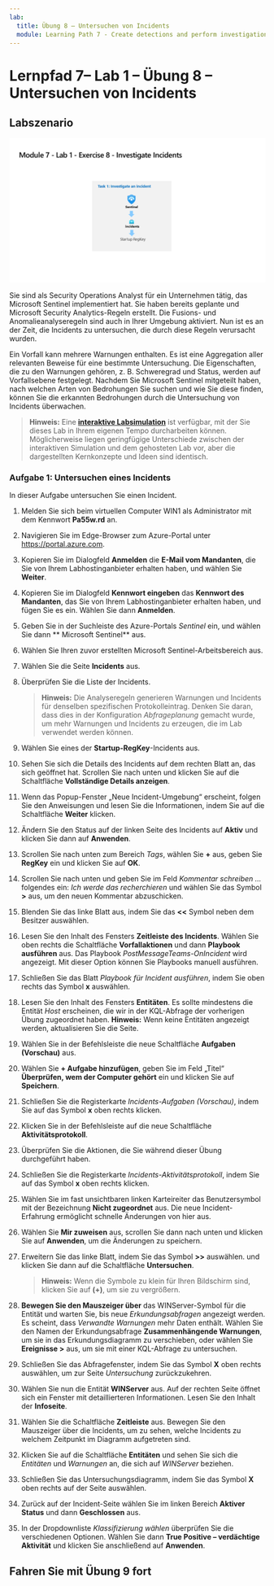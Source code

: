 ```yaml
---
lab:
  title: Übung 8 – Untersuchen von Incidents
  module: Learning Path 7 - Create detections and perform investigations using Microsoft Sentinel
---
```


# Lernpfad 7– Lab 1 – Übung 8 – Untersuchen von Incidents

## Labszenario

![Übersicht über Lab.](../Media/SC-200-Lab_Diagrams_Mod7_L1_Ex8.png)

Sie sind als Security Operations Analyst für ein Unternehmen tätig, das Microsoft Sentinel implementiert hat. Sie haben bereits geplante und Microsoft Security Analytics-Regeln erstellt. Die Fusions- und Anomalieanalyseregeln sind auch in Ihrer Umgebung aktiviert. Nun ist es an der Zeit, die Incidents zu untersuchen, die durch diese Regeln verursacht wurden.

Ein Vorfall kann mehrere Warnungen enthalten. Es ist eine Aggregation aller relevanten Beweise für eine bestimmte Untersuchung. Die Eigenschaften, die zu den Warnungen gehören, z. B. Schweregrad und Status, werden auf Vorfallsebene festgelegt. Nachdem Sie Microsoft Sentinel mitgeteilt haben, nach welchen Arten von Bedrohungen Sie suchen und wie Sie diese finden, können Sie die erkannten Bedrohungen durch die Untersuchung von Incidents überwachen.

>**Hinweis:** Eine **[interaktive Labsimulation](https://mslabs.cloudguides.com/guides/SC-200%20Lab%20Simulation%20-%20Investigate%20incidents)** ist verfügbar, mit der Sie dieses Lab in Ihrem eigenen Tempo durcharbeiten können. Möglicherweise liegen geringfügige Unterschiede zwischen der interaktiven Simulation und dem gehosteten Lab vor, aber die dargestellten Kernkonzepte und Ideen sind identisch. 


### Aufgabe 1: Untersuchen eines Incidents

In dieser Aufgabe untersuchen Sie einen Incident.

1. Melden Sie sich beim virtuellen Computer WIN1 als Administrator mit dem Kennwort **Pa55w.rd** an.  

1. Navigieren Sie im Edge-Browser zum Azure-Portal unter https://portal.azure.com.

1. Kopieren Sie im Dialogfeld **Anmelden** die **E-Mail vom Mandanten**, die Sie von Ihrem Labhostinganbieter erhalten haben, und wählen Sie **Weiter**.

1. Kopieren Sie im Dialogfeld **Kennwort eingeben** das **Kennwort des Mandanten**, das Sie von Ihrem Labhostinganbieter erhalten haben, und fügen Sie es ein. Wählen Sie dann **Anmelden**.

1. Geben Sie in der Suchleiste des Azure-Portals *Sentinel* ein, und wählen Sie dann ** Microsoft Sentinel** aus.

1. Wählen Sie Ihren zuvor erstellten Microsoft Sentinel-Arbeitsbereich aus.

1. Wählen Sie die Seite **Incidents** aus.

1. Überprüfen Sie die Liste der Incidents.

    >**Hinweis:** Die Analyseregeln generieren Warnungen und Incidents für denselben spezifischen Protokolleintrag. Denken Sie daran, dass dies in der Konfiguration *Abfrageplanung* gemacht wurde, um mehr Warnungen und Incidents zu erzeugen, die im Lab verwendet werden können.
  
1. Wählen Sie eines der **Startup-RegKey**-Incidents aus.

1. Sehen Sie sich die Details des Incidents auf dem rechten Blatt an, das sich geöffnet hat. Scrollen Sie nach unten und klicken Sie auf die Schaltfläche **Vollständige Details anzeigen**.

1. Wenn das Popup-Fenster „Neue Incident-Umgebung“ erscheint, folgen Sie den Anweisungen und lesen Sie die Informationen, indem Sie auf die Schaltfläche **Weiter** klicken.

1. Ändern Sie den Status auf der linken Seite des Incidents auf **Aktiv** und klicken Sie dann auf **Anwenden**.

1. Scrollen Sie nach unten zum Bereich *Tags*, wählen Sie **+** aus, geben Sie **RegKey** ein und klicken Sie auf **OK**.

1. Scrollen Sie nach unten und geben Sie im Feld *Kommentar schreiben …* folgendes ein: *Ich werde das recherchieren* und wählen Sie das Symbol **>** aus, um den neuen Kommentar abzuschicken.

1. Blenden Sie das linke Blatt aus, indem Sie das **<<** Symbol neben dem Besitzer auswählen.

1. Lesen Sie den Inhalt des Fensters **Zeitleiste des Incidents**. Wählen Sie oben rechts die Schaltfläche **Vorfallaktionen** und dann **Playbook ausführen** aus. Das Playbook *PostMessageTeams-OnIncident* wird angezeigt. Mit dieser Option können Sie Playbooks manuell ausführen.

1. Schließen Sie das Blatt *Playbook für Incident ausführen*, indem Sie oben rechts das Symbol **x** auswählen.

1. Lesen Sie den Inhalt des Fensters **Entitäten**. Es sollte mindestens die Entität *Host* erscheinen, die wir in der KQL-Abfrage der vorherigen Übung zugeordnet haben. **Hinweis:** Wenn keine Entitäten angezeigt werden, aktualisieren Sie die Seite.

1. Wählen Sie in der Befehlsleiste die neue Schaltfläche **Aufgaben (Vorschau)** aus.

1. Wählen Sie **+ Aufgabe hinzufügen**, geben Sie im Feld „Titel“ **Überprüfen, wem der Computer gehört** ein und klicken Sie auf **Speichern**.

1.  Schließen Sie die Registerkarte *Incidents-Aufgaben (Vorschau)*, indem Sie auf das Symbol **x** oben rechts klicken.

1. Klicken Sie in der Befehlsleiste auf die neue Schaltfläche **Aktivitätsprotokoll**.

1. Überprüfen Sie die Aktionen, die Sie während dieser Übung durchgeführt haben.

1. Schließen Sie die Registerkarte *Incidents-Aktivitätsprotokoll*, indem Sie auf das Symbol **x** oben rechts klicken.

1. Wählen Sie im fast unsichtbaren linken Karteireiter das Benutzersymbol mit der Bezeichnung **Nicht zugeordnet** aus. Die neue Incident-Erfahrung ermöglicht schnelle Änderungen von hier aus.

1. Wählen Sie **Mir zuweisen** aus, scrollen Sie dann nach unten und klicken Sie auf **Anwenden**, um die Änderungen zu speichern.

1. Erweitern Sie das linke Blatt, indem Sie das Symbol **>>** auswählen. und klicken Sie dann auf die Schaltfläche **Untersuchen**.

    >**Hinweis:** Wenn die Symbole zu klein für Ihren Bildschirm sind, klicken Sie auf **(+)**, um sie zu vergrößern.

1. **Bewegen Sie den Mauszeiger über** das WINServer-Symbol für die Entität und warten Sie, bis neue *Erkundungsabfragen* angezeigt werden. Es scheint, dass *Verwandte Warnungen* mehr Daten enthält. Wählen Sie den Namen der Erkundungsabfrage **Zusammenhängende Warnungen**, um sie in das Erkundungsdiagramm zu verschieben, oder wählen Sie **Ereignisse >** aus, um sie mit einer KQL-Abfrage zu untersuchen.

1. Schließen Sie das Abfragefenster, indem Sie das Symbol **X** oben rechts auswählen, um zur Seite *Untersuchung* zurückzukehren.

1. Wählen Sie nun die Entität **WINServer** aus. Auf der rechten Seite öffnet sich ein Fenster mit detaillierteren Informationen. Lesen Sie den Inhalt der **Infoseite**.

1. Wählen Sie die Schaltfläche **Zeitleiste** aus. Bewegen Sie den Mauszeiger über die Incidents, um zu sehen, welche Incidents zu welchem Zeitpunkt im Diagramm aufgetreten sind.

1. Klicken Sie auf die Schaltfläche **Entitäten** und sehen Sie sich die *Entitäten* und *Warnungen* an, die sich auf *WINServer* beziehen.

1. Schließen Sie das Untersuchungsdiagramm, indem Sie das Symbol **X** oben rechts auf der Seite auswählen.

1. Zurück auf der Incident-Seite wählen Sie im linken Bereich **Aktiver Status** und dann **Geschlossen** aus. 

1. In der Dropdownliste *Klassifizierung wählen* überprüfen Sie die verschiedenen Optionen. Wählen Sie dann **True Positive – verdächtige Aktivität** und klicken Sie anschließend auf **Anwenden**.

## Fahren Sie mit Übung 9 fort
